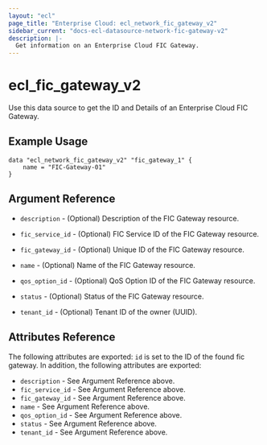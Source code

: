 ```yaml
---
layout: "ecl"
page_title: "Enterprise Cloud: ecl_network_fic_gateway_v2"
sidebar_current: "docs-ecl-datasource-network-fic-gateway-v2"
description: |-
  Get information on an Enterprise Cloud FIC Gateway.
---
```


# ecl\_fic\_gateway\_v2

Use this data source to get the ID and Details of an Enterprise Cloud FIC Gateway.

## Example Usage

```hcl
data "ecl_network_fic_gateway_v2" "fic_gateway_1" {
	name = "FIC-Gateway-01"
}
```

## Argument Reference

* `description` - (Optional) Description of the FIC Gateway resource.

* `fic_service_id` - (Optional) FIC Service ID of the FIC Gateway resource.

* `fic_gateway_id` - (Optional) Unique ID of the FIC Gateway resource.

* `name` - (Optional) Name of the FIC Gateway resource.

* `qos_option_id` - (Optional) QoS Option ID of the FIC Gateway resource.

* `status` - (Optional) Status of the FIC Gateway resource.

* `tenant_id` - (Optional) Tenant ID of the owner (UUID).


## Attributes Reference

The following attributes are exported:
`id` is set to the ID of the found fic gateway. In addition, the following attributes are exported:

* `description` - See Argument Reference above.
* `fic_service_id` - See Argument Reference above.
* `fic_gateway_id` - See Argument Reference above.
* `name` - See Argument Reference above.
* `qos_option_id` - See Argument Reference above.
* `status` - See Argument Reference above.
* `tenant_id` - See Argument Reference above.

